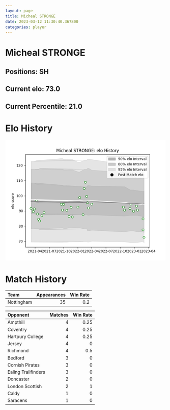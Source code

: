 ```yaml
---  
layout: page  
title: Micheal STRONGE  
date: 2023-03-12 11:30:40.367800  
categories: player  
---
```

# Micheal STRONGE

## Positions: SH

## Current elo: 73.0

## Current Percentile: 21.0

# Elo History


![elo history](history_MichealSTRONGE.png)
# Match History


| Team       |   Appearances |   Win Rate |
|:-----------|--------------:|-----------:|
| Nottingham |            35 |        0.2 |

| Opponent            |   Matches |   Win Rate |
|:--------------------|----------:|-----------:|
| Ampthill            |         4 |       0.25 |
| Coventry            |         4 |       0.25 |
| Hartpury College    |         4 |       0.25 |
| Jersey              |         4 |       0    |
| Richmond            |         4 |       0.5  |
| Bedford             |         3 |       0    |
| Cornish Pirates     |         3 |       0    |
| Ealing Trailfinders |         3 |       0    |
| Doncaster           |         2 |       0    |
| London Scottish     |         2 |       1    |
| Caldy               |         1 |       0    |
| Saracens            |         1 |       0    |